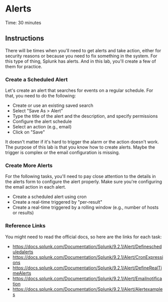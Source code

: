 # Alerts
Time: 30 minutes

## Instructions
There will be times when you'll need to get alerts and take action, either for security reasons or because you need to fix something in the system. For this type of thing, Splunk has alerts. And in this lab, you'll create a few of them for practice.

### Create a Scheduled Alert
Let's create an alert that searches for events on a regular schedule. For that, you need to do the following:

- Create or use an existing saved search
- Select "Save As > Alert"
- Type the title of the alert and the description, and specify permissions
- Configure the alert schedule
- Select an action (e.g., email)
- Click on "Save"

It doesn't matter if it's hard to trigger the alarm or the action doesn't work. The purpose of this lab is that you know how to create alerts. Maybe the trigger is complex or the email configuration is missing.

### Create More Alerts
For the following tasks, you'll need to pay close attention to the details in the alerts form to configure the alert properly. Make sure you're configuring the email action in each alert.

- Create a scheduled alert using cron
- Create a real-time triggered by "per-result"
- Create a real-time triggered by a rolling window (e.g., number of hosts or results)

### Reference Links
You might need to read the official docs, so here are the links for each task:

- https://docs.splunk.com/Documentation/Splunk/9.2.1/Alert/Definescheduledalerts
- https://docs.splunk.com/Documentation/Splunk/9.2.1/Alert/CronExpressions
- https://docs.splunk.com/Documentation/Splunk/9.2.1/Alert/DefineRealTimeAlerts
- https://docs.splunk.com/Documentation/Splunk/9.2.1/Alert/Emailnotification
- https://docs.splunk.com/Documentation/Splunk/9.2.1/Alert/Alertexamples
